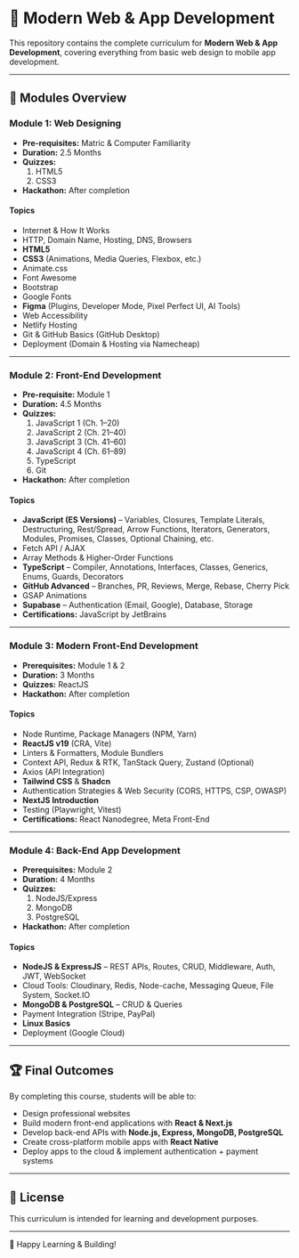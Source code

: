 # 📘 Modern Web & App Development

This repository contains the complete curriculum for **Modern Web & App Development**, covering everything from basic web design to mobile app development.  

---

## 📂 Modules Overview

### **Module 1: Web Designing**
- **Pre-requisites:** Matric & Computer Familiarity  
- **Duration:** 2.5 Months  
- **Quizzes:**  
  1. HTML5  
  2. CSS3  
- **Hackathon:** After completion  

#### **Topics**
- Internet & How It Works  
- HTTP, Domain Name, Hosting, DNS, Browsers  
- **HTML5**  
- **CSS3** (Animations, Media Queries, Flexbox, etc.)  
- Animate.css  
- Font Awesome  
- Bootstrap  
- Google Fonts  
- **Figma** (Plugins, Developer Mode, Pixel Perfect UI, AI Tools)  
- Web Accessibility  
- Netlify Hosting  
- Git & GitHub Basics (GitHub Desktop)  
- Deployment (Domain & Hosting via Namecheap)  

---

### **Module 2: Front-End Development**
- **Pre-requisite:** Module 1  
- **Duration:** 4.5 Months  
- **Quizzes:**  
  1. JavaScript 1 (Ch. 1–20)  
  2. JavaScript 2 (Ch. 21–40)  
  3. JavaScript 3 (Ch. 41–60)  
  4. JavaScript 4 (Ch. 61–89)  
  5. TypeScript  
  6. Git  
- **Hackathon:** After completion  

#### **Topics**
- **JavaScript (ES Versions)** – Variables, Closures, Template Literals, Destructuring, Rest/Spread, Arrow Functions, Iterators, Generators, Modules, Promises, Classes, Optional Chaining, etc.  
- Fetch API / AJAX  
- Array Methods & Higher-Order Functions  
- **TypeScript** – Compiler, Annotations, Interfaces, Classes, Generics, Enums, Guards, Decorators  
- **GitHub Advanced** – Branches, PR, Reviews, Merge, Rebase, Cherry Pick  
- GSAP Animations  
- **Supabase** – Authentication (Email, Google), Database, Storage  
- **Certifications:** JavaScript by JetBrains  

---

### **Module 3: Modern Front-End Development**
- **Prerequisites:** Module 1 & 2  
- **Duration:** 3 Months  
- **Quizzes:** ReactJS  
- **Hackathon:** After completion  

#### **Topics**
- Node Runtime, Package Managers (NPM, Yarn)  
- **ReactJS v19** (CRA, Vite)  
- Linters & Formatters, Module Bundlers  
- Context API, Redux & RTK, TanStack Query, Zustand (Optional)  
- Axios (API Integration)  
- **Tailwind CSS** & **Shadcn**  
- Authentication Strategies & Web Security (CORS, HTTPS, CSP, OWASP)  
- **NextJS Introduction**  
- Testing (Playwright, Vitest)  
- **Certifications:** React Nanodegree, Meta Front-End  

---

### **Module 4: Back-End App Development**
- **Prerequisites:** Module 2  
- **Duration:** 4 Months  
- **Quizzes:**  
  1. NodeJS/Express  
  2. MongoDB  
  3. PostgreSQL  
- **Hackathon:** After completion  

#### **Topics**
- **NodeJS & ExpressJS** – REST APIs, Routes, CRUD, Middleware, Auth, JWT, WebSocket  
- Cloud Tools: Cloudinary, Redis, Node-cache, Messaging Queue, File System, Socket.IO  
- **MongoDB & PostgreSQL** – CRUD & Queries  
- Payment Integration (Stripe, PayPal)  
- **Linux Basics**  
- Deployment (Google Cloud)  

---

## 🏆 Final Outcomes
By completing this course, students will be able to:  
- Design professional websites  
- Build modern front-end applications with **React & Next.js**  
- Develop back-end APIs with **Node.js, Express, MongoDB, PostgreSQL**  
- Create cross-platform mobile apps with **React Native**  
- Deploy apps to the cloud & implement authentication + payment systems  

---

## 📜 License
This curriculum is intended for learning and development purposes.  

---

🚀 Happy Learning & Building!  

